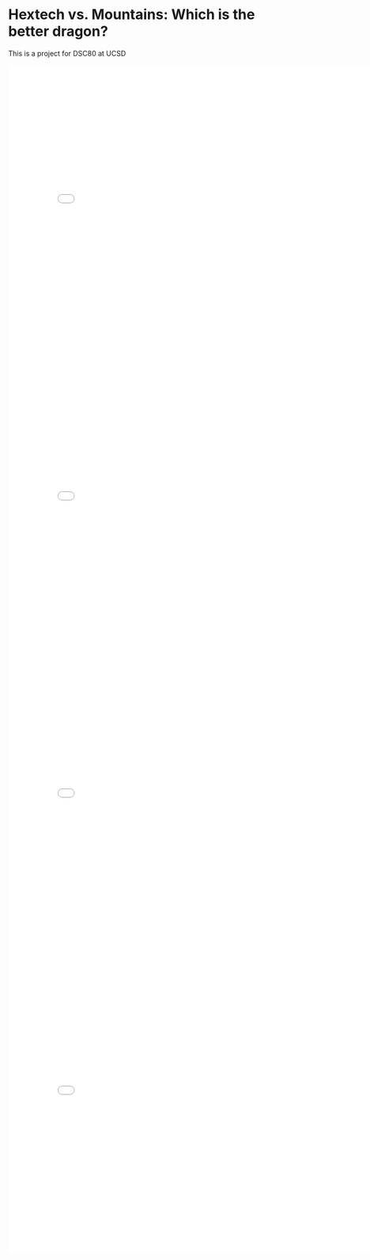 # Hextech vs. Mountains: Which is the better dragon?
This is a project for DSC80 at UCSD

<iframe src="assets/total_num_of_hex_plot.html" width=800 height=600 frameBorder=0></iframe>
<iframe src="assets/total_num_of_mountain_plot.html" width=800 height=600 frameBorder=0></iframe>
<iframe src="assets/win_by_num_of_hextech_plot.html" width=800 height=600 frameBorder=0></iframe>
<iframe src="assets/win_by_num_of_mountain_plot.html" width=800 height=600 frameBorder=0></iframe>

